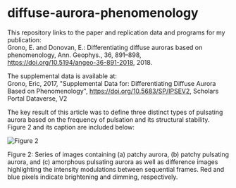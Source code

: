 # diffuse-aurora-phenomenology
This repository links to the paper and replication data and programs for my publication:  
Grono, E. and Donovan, E.: Differentiating diffuse auroras based on phenomenology, Ann. Geophys., 36, 891–898, https://doi.org/10.5194/angeo-36-891-2018, 2018.

The supplemental data is available at:  
Grono, Eric, 2017, "Supplemental Data for: Differentiating Diffuse Aurora Based on Phenomenology", https://doi.org/10.5683/SP/IPSEV2, Scholars Portal Dataverse, V2 
 
The key result of this article was to define three distinct types of pulsating aurora based on the frequency of pulsation and its structural stability.  Figure 2 and its caption are included below:
 
![Figure 2](https://angeo.copernicus.org/articles/36/891/2018/angeo-36-891-2018-f02-web.png)  
 
Figure 2: Series of images containing (a) patchy aurora, (b) patchy pulsating aurora, and (c) amorphous pulsating aurora as well as difference images highlighting the intensity modulations between sequential frames. Red and blue pixels indicate brightening and dimming, respectively.
